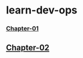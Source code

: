  # learn-dev-ops  



### [Chapter-01](chapter-01/README.md)  


## [Chapter-02](chapter-02/README.md)  







 
